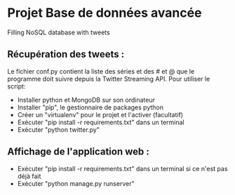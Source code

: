 Projet Base de données avancée
==============================

Filling NoSQL database with tweets



Récupération des tweets :
-------------------------

Le fichier conf.py contient la liste des séries et des # et @ que le programme doit suivre depuis la Twitter Streaming API.
Pour utiliser le script:
- Installer python et MongoDB sur son ordinateur
- Installer "pip", le gestionnaire de packages python
- Créer un "virtualenv" pour le projet et l'activer (facultatif)
- Exécuter "pip install -r requirements.txt" dans un terminal
- Exécuter "python twitter.py"


Affichage de l'application web :
--------------------------------

- Exécuter "pip install -r requirements.txt" dans un terminal si ce n'est pas déjà fait
- Exécuter "python manage.py runserver"
